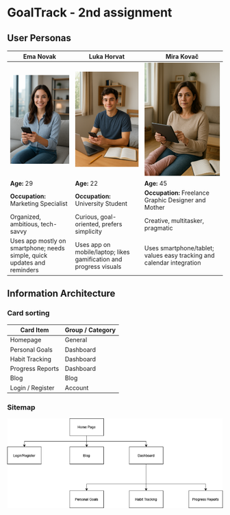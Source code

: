 # GoalTrack - 2nd assignment

## User Personas
| Ema Novak                                | Luka Horvat                              | Mira Kovač                                |
|------------------------------------------|-----------------------------------------|------------------------------------------|
| ![Ema Novak](persona1.png)        | ![Luka Horvat](persona2.png)      | ![Mira Kovač](persona3.png)         |
| **Age:** 29                             | **Age:** 22                            | **Age:** 45                             |
| **Occupation:** Marketing Specialist    | **Occupation:** University Student     | **Occupation:** Freelance Graphic Designer and Mother |
| Organized, ambitious, tech-savvy         | Curious, goal-oriented, prefers simplicity | Creative, multitasker, pragmatic         |
| Uses app mostly on smartphone; needs simple, quick updates and reminders | Uses app on mobile/laptop; likes gamification and progress visuals | Uses smartphone/tablet; values easy tracking and calendar integration |

## Information Architecture

### Card sorting
| Card Item                | Group / Category       |
|--------------------------|-----------------------|
| Homepage                 | General               |
| Personal Goals           | Dashboard             |
| Habit Tracking           | Dashboard             |
| Progress Reports         | Dashboard             |
| Blog                     | Blog                  |
| Login / Register         | Account               |

### Sitemap
![sitemap](sitemap.png)